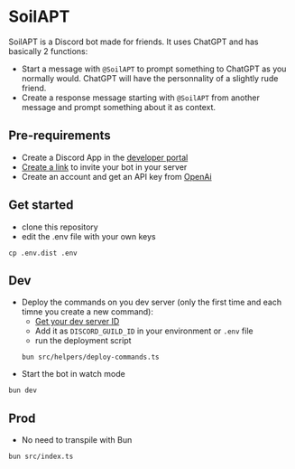 # SoilAPT

SoilAPT is a Discord bot made for friends. It uses ChatGPT and has basically 2 functions:

- Start a message with `@SoilAPT` to prompt something to ChatGPT as you normally would. ChatGPT will have the personnality of a slightly rude friend.
- Create a response message starting with `@SoilAPT` from another message and prompt something about it as context.

## Pre-requirements

- Create a Discord App in the [developer portal](https://discord.com/developers/applications)
- [Create a link](https://discord.com/developers/docs/getting-started#step-1-creating-an-app) to invite your bot in your server
- Create an account and get an API key from [OpenAi](https://openai.com/blog/openai-api)

## Get started

- clone this repository
- edit the .env file with your own keys

```
cp .env.dist .env
```

## Dev

- Deploy the commands on you dev server (only the first time and each timne you create a new command):
  - [Get your dev server ID](https://support.discord.com/hc/en-us/articles/206346498-Where-can-I-find-my-User-Server-Message-ID-#:~:text=Obtaining%20Server%20IDs%20%2D%20Mobile%20App,name%20and%20select%20Copy%20ID.)
  - Add it as `DISCORD_GUILD_ID` in your environment or `.env` file
  - run the deployment script
  ```
  bun src/helpers/deploy-commands.ts
  ```
- Start the bot in watch mode

```
bun dev
```

## Prod

- No need to transpile with Bun

```
bun src/index.ts
```
